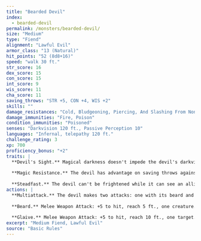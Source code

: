 ```yaml
---
title: "Bearded Devil"
index:
  - bearded-devil
permalink: /monsters/bearded-devil/
size: "Medium"
type: "Fiend"
alignment: "Lawful Evil"
armor_class: "13 (Natural)"
hit_points: "52 (8d8+16)"
speed: "walk 30 ft."
str_score: 16
dex_score: 15
con_score: 15
int_score: 9
wis_score: 11
cha_score: 11
saving_throws: "STR +5, CON +4, WIS +2"
skills: ""
damage_resistances: "Cold, Bludgeoning, Piercing, And Slashing From Nonmagical Weapons That Aren'T Silvered"
damage_immunities: "Fire, Poison"
condition_immunities: "Poisoned"
senses: "Darkvision 120 ft., Passive Perception 10"
languages: "Infernal, telepathy 120 ft."
challenge_rating: 3
xp: 700
proficiency_bonus: "+2"
traits: |
  **Devil's Sight.** Magical darkness doesn't impede the devil's darkvision.
  
  **Magic Resistance.** The devil has advantage on saving throws against spells and other magical effects.
  
  **Steadfast.** The devil can't be frightened while it can see an allied creature within 30 feet of it.
actions: |
  **Multiattack.** The devil makes two attacks: one with its beard and one with its glaive.
  
  **Beard.** Melee Weapon Attack: +5 to hit, reach 5 ft., one creature. Hit: 6 (1d8 + 2) piercing damage, and the target must succeed on a DC 12 Constitution saving throw or be poisoned for 1 minute. While poisoned in this way, the target can't regain hit points. The target can repeat the saving throw at the end of each of its turns, ending the effect on itself on a success.
  
  **Glaive.** Melee Weapon Attack: +5 to hit, reach 10 ft., one target. Hit: 8 (1d10 + 3) slashing damage. If the target is a creature other than an undead or a construct, it must succeed on a DC 12 Constitution saving throw or lose 5 (1d10) hit points at the start of each of its turns due to an infernal wound. Each time the devil hits the wounded target with this attack, the damage dealt by the wound increases by 5 (1d10). Any creature can take an action to stanch the wound with a successful DC 12 Wisdom (Medicine) check. The wound also closes if the target receives magical healing.
excerpt: "Medium Fiend, Lawful Evil"
source: "Basic Rules"
---
```

